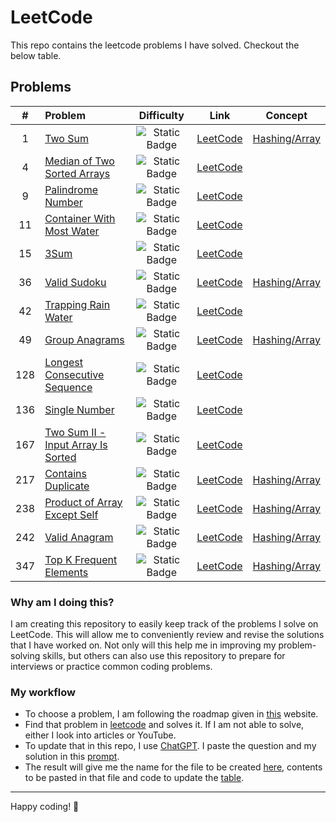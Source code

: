 # LeetCode

This repo contains the leetcode problems I have solved. Checkout the below table.

## Problems

|  #  | Problem                                                                                 |                           Difficulty                           |                                    Link                                     |               Concept                |
|:---:|:----------------------------------------------------------------------------------------|:--------------------------------------------------------------:|:---------------------------------------------------------------------------:|:------------------------------------:|
|  1  | [Two Sum](solutions/1_two_sum.md)                                                       | ![Static Badge](https://img.shields.io/badge/Easy-brightgreen) |             [LeetCode](https://leetcode.com/problems/two-sum/)              | [Hashing/Array](concepts/hashing.md) |
|  4  | [Median of Two Sorted Arrays](solutions/4_median_of_two_sorted_arrays.md)               |     ![Static Badge](https://img.shields.io/badge/Hard-red)     |   [LeetCode](https://leetcode.com/problems/median-of-two-sorted-arrays/)    |                                      |
|  9  | [Palindrome Number](solutions/9_palindrome_number.md)                                   | ![Static Badge](https://img.shields.io/badge/Easy-brightgreen) |        [LeetCode](https://leetcode.com/problems/palindrome-number/)         |                                      |
| 11  | [Container With Most Water](solutions/11_container_with_most_water.md)                  |  ![Static Badge](https://img.shields.io/badge/Medium-yellow)   |    [LeetCode](https://leetcode.com/problems/container-with-most-water/)     |                                      |
| 15  | [3Sum](solutions/15_3sum.md)                                                            |  ![Static Badge](https://img.shields.io/badge/Medium-yellow)   |               [LeetCode](https://leetcode.com/problems/3sum/)               |                                      |
| 36  | [Valid Sudoku](solutions/36_valid_sudoku.md)                                            |  ![Static Badge](https://img.shields.io/badge/Medium-yellow)   |           [LeetCode](https://leetcode.com/problems/valid-sudoku/)           | [Hashing/Array](concepts/hashing.md) |
| 42  | [Trapping Rain Water](solutions/42_trapping_rain_water.md)                              |     ![Static Badge](https://img.shields.io/badge/Hard-red)     |       [LeetCode](https://leetcode.com/problems/trapping-rain-water/)        |                                      |
| 49 | [Group Anagrams](solutions/49_group_anagrams.md) | ![Static Badge](https://img.shields.io/badge/Medium-yellow) | [LeetCode](https://leetcode.com/problems/group-anagrams/) | [Hashing/Array](concepts/hashing.md) |
| 128 | [Longest Consecutive Sequence](solutions/128_longest_consecutive_sequence.md)           |  ![Static Badge](https://img.shields.io/badge/Medium-yellow)   |   [LeetCode](https://leetcode.com/problems/longest-consecutive-sequence/)   |                                      |
| 136 | [Single Number](solutions/136_single_number.md)                                         | ![Static Badge](https://img.shields.io/badge/Easy-brightgreen) |          [LeetCode](https://leetcode.com/problems/single-number/)           |                                      |
| 167 | [Two Sum II - Input Array Is Sorted](solutions/167_two_sum_ii_input_array_is_sorted.md) |  ![Static Badge](https://img.shields.io/badge/Medium-yellow)   | [LeetCode](https://leetcode.com/problems/two-sum-ii-input-array-is-sorted/) |                                      |
| 217 | [Contains Duplicate](solutions/217_contains_duplicate.md) | ![Static Badge](https://img.shields.io/badge/Easy-brightgreen) | [LeetCode](https://leetcode.com/problems/contains-duplicate/) | [Hashing/Array](concepts/hashing.md) |
| 238 | [Product of Array Except Self](solutions/238_product_of_array_except_self.md) | ![Static Badge](https://img.shields.io/badge/Medium-yellow) | [LeetCode](https://leetcode.com/problems/product-of-array-except-self/) |   [Hashing/Array](concepts/hashing.md)    |
| 242 | [Valid Anagram](solutions/242_valid_anagram.md) | ![Static Badge](https://img.shields.io/badge/Easy-brightgreen) | [LeetCode](https://leetcode.com/problems/valid-anagram/) | [Hashing/Array](concepts/hashing.md) |
| 347 | [Top K Frequent Elements](solutions/347_top_k_frequent_elements.md)                     |  ![Static Badge](https://img.shields.io/badge/Medium-yellow)   |       [LeetCode](https://leetcode.com/problems/top-k-frequent-elements/)    | [Hashing/Array](concepts/hashing.md) |



### Why am I doing this?

I am creating this repository to easily keep track of the problems I solve on LeetCode. This will allow me to conveniently review and revise the solutions that I have worked on. Not only will this help me in improving my problem-solving skills, but others can also use this repository to prepare for interviews or practice common coding problems.

### My workflow
- To choose a problem, I am following the roadmap given in [this](https://neetcode.io/roadmap) website.
- Find that problem in [leetcode](https://leetcode.com) and solves it. If I am not able to solve, either I look into articles or YouTube.
- To update that in this repo, I use [ChatGPT](https://chatgpt.com). I paste the question and my solution in this [prompt](utils/prompt.md).
- The result will give me the name for the file to be created [here](solutions), contents to be pasted in that file and code to update the [table](#problems).


---

Happy coding! 🎉
